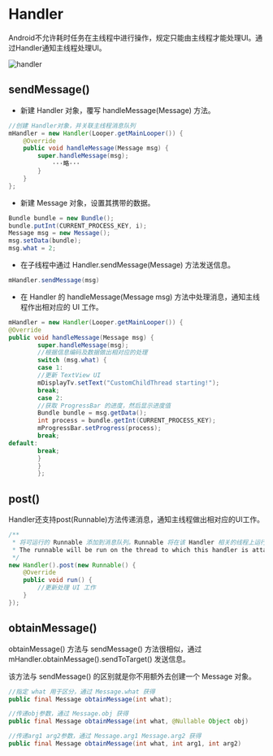 # Handler
Android不允许耗时任务在主线程中进行操作，规定只能由主线程才能处理UI。通过Handler通知主线程处理UI。

![handler]()

## sendMessage()
- 新建 Handler 对象，覆写 handleMessage(Message) 方法。
```java
//创建 Handler对象，并关联主线程消息队列
mHandler = new Handler(Looper.getMainLooper()) {
    @Override
    public void handleMessage(Message msg) {
        super.handleMessage(msg);
            ···略···
        }
    }
};
```
- 新建 Message 对象，设置其携带的数据。
```java
Bundle bundle = new Bundle();
bundle.putInt(CURRENT_PROCESS_KEY, i);
Message msg = new Message();
msg.setData(bundle);
msg.what = 2;
```
- 在子线程中通过 Handler.sendMessage(Message) 方法发送信息。
```java
mHandler.sendMessage(msg)
```
- 在 Handler 的 handleMessage(Message msg) 方法中处理消息，通知主线程作出相对应的 UI 工作。
```java
mHandler = new Handler(Looper.getMainLooper()) {
@Override
public void handleMessage(Message msg) {
        super.handleMessage(msg);
        //根据信息编码及数据做出相对应的处理
        switch (msg.what) {
        case 1:
        //更新 TextView UI
        mDisplayTv.setText("CustomChildThread starting!");
        break;
        case 2:
        //获取 ProgressBar 的进度，然后显示进度值
        Bundle bundle = msg.getData();
        int process = bundle.getInt(CURRENT_PROCESS_KEY);
        mProgressBar.setProgress(process);
        break;
default:
        break;
        }
        }
        };
```


## post()
Handler还支持post(Runnable)方法传递消息，通知主线程做出相对应的UI工作。
```java
/**
 * 将可运行的 Runnable 添加到消息队列。Runnable 将在该 Handler 相关的线程上运行处理。
 * The runnable will be run on the thread to which this handler is attached.
 */
new Handler().post(new Runnable() {
    @Override
    public void run() {
        //更新处理 UI 工作
    }
});
```

## obtainMessage()
obtainMessage() 方法与 sendMessage() 方法很相似，通过 mHandler.obtainMessage().sendToTarget() 发送信息。

该方法与 sendMessage() 的区别就是你不用额外去创建一个 Message 对象。

```java
//指定 what 用于区分，通过 Message.what 获得
public final Message obtainMessage(int what);

//传递obj参数，通过 Message.obj 获得
public final Message obtainMessage(int what, @Nullable Object obj)

//传递arg1 arg2参数，通过 Message.arg1 Message.arg2 获得
public final Message obtainMessage(int what, int arg1, int arg2)
```